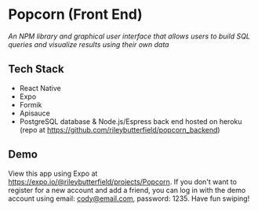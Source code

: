 # Popcorn (Front End)

_An NPM library and graphical user interface that allows users to build SQL queries and visualize results using their own data_

## Tech Stack

- React Native
- Expo
- Formik
- Apisauce
- PostgreSQL database & Node.js/Espress back end hosted on heroku (repo at https://github.com/rileybutterfield/popcorn_backend)

## Demo

View this app using Expo at https://expo.io/@rileybutterfield/projects/Popcorn. If you don't want to register for a new account and add a friend, you can log in with the demo account using email: cody@email.com, password: 1235. Have fun swiping!
